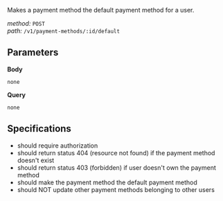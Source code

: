 Makes a payment method the default payment method for a user.  
  
*method:* `POST`  
*path:* `/v1/payment-methods/:id/default`  
  
Parameters  
-----------  
  
**Body**  
  
`none`  
  
**Query**  
  
`none`  
  
Specifications  
--------------  
  
- should require authorization  
- should return status 404 (resource not found) if the payment method doesn't exist  
- should return status 403 (forbidden) if user doesn't own the payment method  
- should make the payment method the default payment method  
- should NOT update other payment methods belonging to other users  
